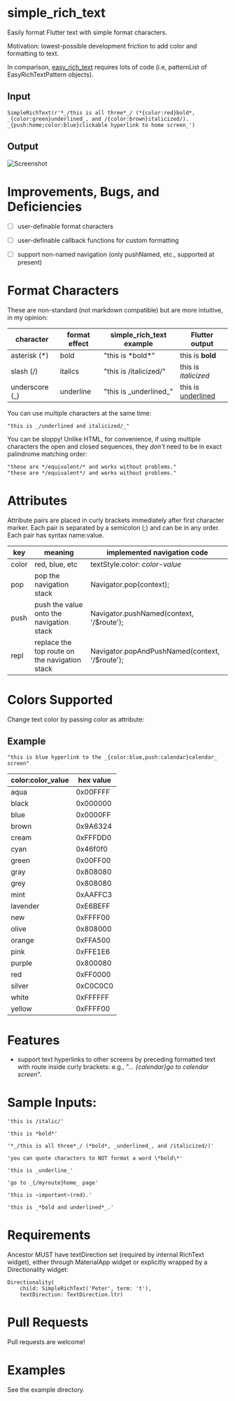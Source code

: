 # simple_rich_text

Easily format Flutter text with simple format characters.

Motivation: lowest-possible development friction to add color and formatting to text.

In comparison, [easy_rich_text](https://pub.dev/packages/easy_rich_text) requires lots of code (i.e, patternList of EasyRichTextPattern objects). 


## Input
```
SimpleRichText(r'*_/this is all three*_/ (*{color:red}bold*, _{color:green}underlined_, and /{color:brown}italicized/). _{push:home;color:blue}clickable hyperlink to home screen_')
```

## Output
![Screenshot](example.png)

 

# Improvements, Bugs, and Deficiencies

- [ ] user-definable format characters
- [ ] user-definable callback functions for custom formatting
- [ ] support non-named navigation (only pushNamed, etc., supported at present)  



# Format Characters

These are non-standard (not markdown compatible) but are more intuitive, in my opinion:

| character      | format effect                | simple_rich_text example | Flutter output |
|-----------|----------------------|----------------------|----------------------|
| asterisk (*)       | bold            | "this is \*bold\*" | this is **bold** |
| slash (/)       | italics            | "this is /italicized/" |this is *italicized* |
| underscore (_)       | underline            | "this is \_underlined\_" |this is <ins>underlined</ins> |


You can use multiple characters at the same time:
```
"this is _/underlined and italicized/_"
```

You can be sloppy!  Unlike HTML, for convenience, if using multiple characters the open and closed sequences, they _don't_ need to be in exact palindrome matching order:

```
"these are */equivalent/* and works without problems."
"these are */equivalent*/ and works without problems."
```



# Attributes

Attribute pairs are placed in curly brackets immediately after first character marker.
Each pair is separated by a semicolon (;) and can be in any order.
Each pair has syntax name:value.



| key      | meaning                | implemented navigation code |
|-----------|----------------------|----------------------|
| color   | red, blue, etc           | textStyle.color: *color-value* |
| pop       | pop the navigation stack            |  Navigator.pop(context);  |
| push       | push the value onto the navigation stack            | Navigator.pushNamed(context, '/$route');  |
| repl       | replace the top route on the navigation stack            | Navigator.popAndPushNamed(context, '/$route');  |


# Colors Supported

Change text color by passing color as attribute:

## Example
```
"this is blue hyperlink to the _{color:blue,push:calendar}calendar_ screen"
```

| color:color_value      | hex value |
|-----------|-----------|
| aqua | 0x00FFFF |
| black | 0x000000 |
| blue | 0x0000FF |
| brown | 0x9A6324 |
| cream | 0xFFFDD0 |
| cyan | 0x46f0f0 |
| green | 0x00FF00 |
| gray | 0x808080 |
| grey | 0x808080 |
| mint | 0xAAFFC3 |
| lavender | 0xE6BEFF |
| new | 0xFFFF00 |
| olive | 0x808000 |
| orange | 0xFFA500 |
| pink | 0xFFE1E6 |
| purple | 0x800080 |
| red | 0xFF0000 |
| silver | 0xC0C0C0 |
| white | 0xFFFFFF |
| yellow |0xFFFF00 |



# Features

- support text hyperlinks to other screens by preceding formatted text with route inside curly brackets:  e.g., "... _{calendar}go to calendar screen_".




# Sample Inputs:
```
'this is /italic/'

'this is *bold*'

'*_/this is all three*_/ (*bold*, _underlined_, and /italicized/)'

'you can quote characters to NOT format a word \*bold\*'

'this is _underline_'

'go to _{/myroute}home_ page'

'this is ~important~(red).'

'this is _*bold and underlined*_.'
```


# Requirements
Ancestor MUST have textDirection set (required by internal RichText widget), either through MaterialApp widget or explicitly wrapped by a Directionality widget:
```
Directionality(
    child: SimpleRichText('Peter', term: 't'),
    textDirection: TextDirection.ltr)
```


# Pull Requests
Pull requests are welcome!



# Examples

See the example directory.